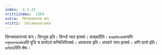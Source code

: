 ```yaml
---
index:  4.3.32
vrittiindex:  1384
sutra:  सिन्ध्वपकाराभ्यां कन्
vritti:  balamanorama 
---
```


सिन्ध्वपकराभ्यां कन्। सिन्धुक इति। सिन्धौ जात इत्यर्थः। कच्छादीति। `कच्छादिभ्यश्चे`त्यणि `मनुष्यतत्स्थयोश्चे`ति वुञि च प्राप्तेऽयं कन्विधिरित्यर्थः। अपकरक इति। अपकरे जात इत्यर्थः। अणि प्राप्ते इति। `कन्विधि`रिति शेषः। 

